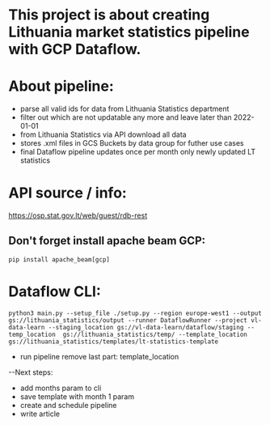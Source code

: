 # This project is about creating Lithuania market statistics pipeline with GCP Dataflow.

# About pipeline:
- parse all valid ids for data from Lithuania Statistics department
- filter out which are not updatable any more and leave later than 2022-01-01
- from Lithuania Statistics via API download all data
- stores .xml files in GCS Buckets by data group for futher use cases
- final Dataflow pipeline updates once per month only newly updated LT statistics

# API source / info:
https://osp.stat.gov.lt/web/guest/rdb-rest

## Don't forget install apache beam GCP:
`pip install apache_beam[gcp]`

# Dataflow CLI:
`python3 main.py --setup_file ./setup.py --region europe-west1 --output gs://lithuania_statistics/output --runner DataflowRunner --project vl-data-learn --staging_location gs://vl-data-learn/dataflow/staging --temp_location  gs://lithuania_statistics/temp/ --template_location gs://lithuania_statistics/templates/lt-statistics-template`

- run pipeline remove last part: template_location


--Next steps:
- add months param to cli
- save template with month 1 param
- create and schedule pipeline
- write article